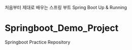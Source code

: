 처음부터 제대로 배우는 스프링 부트
Spring Boot Up & Running
# Springboot_Demo_Project
Springboot Practice Repository

